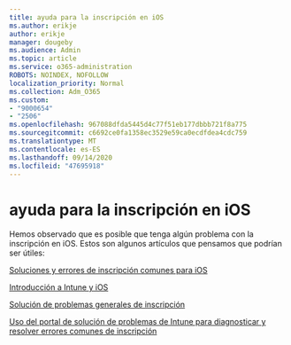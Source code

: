 ```yaml
---
title: ayuda para la inscripción en iOS
ms.author: erikje
author: erikje
manager: dougeby
ms.audience: Admin
ms.topic: article
ms.service: o365-administration
ROBOTS: NOINDEX, NOFOLLOW
localization_priority: Normal
ms.collection: Adm_O365
ms.custom:
- "9000654"
- "2506"
ms.openlocfilehash: 967088dfda5445d4c77f51eb177dbbb721f8a775
ms.sourcegitcommit: c6692ce0fa1358ec3529e59ca0ecdfdea4cdc759
ms.translationtype: MT
ms.contentlocale: es-ES
ms.lasthandoff: 09/14/2020
ms.locfileid: "47695918"
---
```

# <a name="ios-enrollment-help"></a>ayuda para la inscripción en iOS

Hemos observado que es posible que tenga algún problema con la inscripción en iOS. Estos son algunos artículos que pensamos que podrían ser útiles: 

[Soluciones y errores de inscripción comunes para iOS](https://support.microsoft.com/help/4039809/troubleshooting-ios-device-enrollment-in-intune)

[Introducción a Intune y iOS](https://docs.microsoft.com/intune/enrollment/ios-enroll)

[Solución de problemas generales de inscripción](https://docs.microsoft.com/intune/enrollment/troubleshoot-device-enrollment-in-intune)

[Uso del portal de solución de problemas de Intune para diagnosticar y resolver errores comunes de inscripción](https://docs.microsoft.com/intune/help-desk-operators)